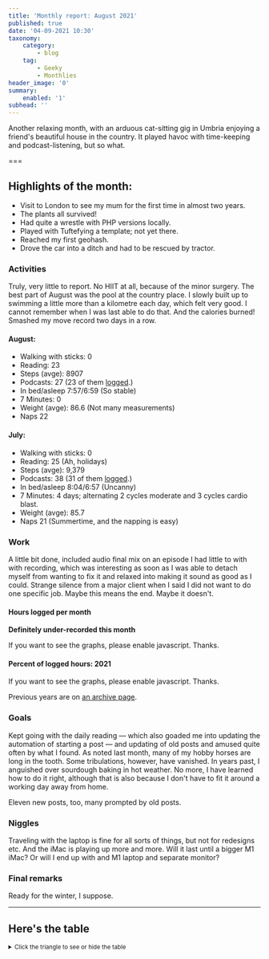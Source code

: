 ```yaml
---
title: 'Monthly report: August 2021'
published: true
date: '04-09-2021 10:30'
taxonomy:
    category:
        - blog
    tag:
        - Geeky
        - Monthlies
header_image: '0'
summary:
    enabled: '1'
subhead: ''
---
```


Another relaxing month, with an arduous cat-sitting gig in Umbria enjoying a friend's beautiful house in the country. It played havoc with time-keeping and podcast-listening, but so what.

===

## Highlights of the month:

- Visit to London to see my mum for the first time in almost two years.
- The plants all survived!
- Had quite a wrestle with PHP versions locally.
- Played with Tuftefying a template; not yet there.
- Reached my first geohash.
- Drove the car into a ditch and had to be rescued by tractor.

### Activities

Truly, very little to report. No HIIT at all, because of the minor surgery. The best part of August was the pool at the country place. I slowly built up to swimming a little more than a kilometre each day, which felt very good. I cannot remember when I was last able to do that. And the calories burned! Smashed my move record two days in a row.

#### August: 
* Walking with sticks: 0
* Reading: 23
* Steps (avge): 8907
* Podcasts: 27 (23 of them [logged](https://www.jeremycherfas.net/stream/).)
* In bed/asleep 7:57/6:59 (So stable)
* 7 Minutes: 0
* Weight (avge): 86.6 (Not many measurements)
* Naps 22


#### July: 
* Walking with sticks: 0
* Reading: 25 (Ah, holidays)
* Steps (avge): 9,379
* Podcasts: 38 (31 of them [logged](https://www.jeremycherfas.net/stream/).)
* In bed/asleep 8:04/6:57 (Uncanny)
* 7 Minutes: 4 days; alternating 2 cycles moderate and 3 cycles cardio blast.
* Weight (avge): 85.7
* Naps 21 (Summertime, and the napping is easy)

### Work

A little bit done, included audio final mix on an episode I had little to with with recording, which was interesting as soon as I was able to detach myself from wanting to fix it and relaxed into making it sound as good as I could. Strange silence from a major client when I said I did not want to do one specific job. Maybe this means the end. Maybe it doesn't.

#### Hours logged per month

**Definitely under-recorded this month**

<noscript>
    <style type="text/css">
        .ct-minor-seventh {display:none;}
    </style>
    <div class="notices blue">
<p>If you want to see the graphs, please enable javascript. Thanks.</p>
    </div>
</noscript>

<div class="ct-chart-hours ct-minor-seventh">
</div>

#### Percent of logged hours: 2021
<noscript>
    <style type="text/css">
        .ct-minor-seventh {display:none;}
    </style>
    <div class="notices blue">
<p>If you want to see the graphs, please enable javascript. Thanks.</p>
    </div>
</noscript>

<div class="ct-chart-2 ct-minor-seventh">
</div> 

Previous years are on [an archive page](https://jeremycherfas.net/blog/working-life).

### Goals

Kept going with the daily reading — which also goaded me into updating the automation of starting a post — and updating of old posts and amused quite often by what I found. As noted last month, many of my hobby horses are long in the tooth. Some tribulations, however, have vanished. In years past, I anguished over sourdough baking in hot weather. No more, I have learned how to do it right, although that is also because I don't have to fit it around a working day away from home.

Eleven new posts, too, many prompted by old posts.

### Niggles

Traveling with the laptop is fine for all sorts of things, but not for redesigns etc. And the iMac is playing up more and more. Will it last until a bigger M1 iMac? Or will I end up with and M1 laptop and separate monitor?

### Final remarks

Ready for the winter, I suppose.

<script>

new Chartist.Bar('.ct-chart-hours', {
series: [
        { name: 'Hours logged 2018', data: [0,0,152,159, 151,96,68,185,131,100,0,0] },
        { name: 'Hours logged 2019', data: [95,121,158,128,145,75,58,110,128,96.5,154.1,96.1] },
        { name: 'Hours logged 2020', data: [89.25,129,164.1,175,170,171,83.33,138.5,115.9,133.5,149.5,119.75] },
        { name: 'Hours logged 2021', data: [168.5,155.7,173.3,166.1,159.1,110.0,80.1,67.8,,,,] }
        ]
},
{
    axisY: {
        type: Chartist.FixedScalesAxis,
        high: 200,
        low: 0,
        divisor: 8,
        ticks: [20,40,60,80,100,120,140,160,180,200]
    },
    axisX: {
        type: Chartist.StepAxis,
        ticks: ['Jan','Feb','Mar','Apr','May','Jun','Jul','Aug','Sep','Oct','Nov','Dec'],
        stretch: false
    },
    plugins: [
        Chartist.plugins.legend({
            legendNames: ['2018', '2019', '2020', '2021'],
            classNames: ['2018', '2019', '2020', '2021'],
        })
    ]
}).on('draw', function(data) {
  if(data.type === 'bar') {
    data.element.attr({
      style: 'stroke-width: 5px'
    });
  }
});


new Chartist.Bar('.ct-chart-2', {
  labels: ['Jan','Feb','Mar','Apr','May','Jun','Jul','Aug','Sep','Oct','Nov','Dec'],
  series: [
    [43,32,38,39,29,38,39,29,,,,],
    [17,25,19,16,22,26,17,08,,,,]
  ]
}, 
{
  stackBars: true,
    axisY: {
        type: Chartist.FixedScalesAxis,
        high: 100,
        low: 0,
        ticks: [20, 40, 60, 80]
    },
    plugins: [
        Chartist.plugins.legend({
            legendNames: ['Admin', 'Podcast'],
            classNames: ['Administration', 'Podcast'],
        })
    ]

}).on('draw', function(data) {
  if(data.type === 'bar') {
    data.element.attr({
      style: 'stroke-width: 30px'
    });
  }
});


</script>

----

## Here's the table
<details>
<summary style="font-size: smaller;">Click the triangle to see or hide the table</summary>
<table class="worktable">
<thead>
<tr>
<th style="text-align: right;" class="bigrow">Month</th>
<th style="text-align: center;" class="bigrow">Total</th>
<th style="text-align: center;" class="smallrow">Daily</th>
<th style="text-align: center;"class="smallrow">Admin %</th>
<th style="text-align: center;"class="smallrow">ETP %</th>
<th style="text-align: center;"class="smallrow">Other %</th>
</tr>
</thead>
<tbody>
<tr>
<td style="text-align: right;">08</td>
<td style="text-align: center;">67.8</td>
<td style="text-align: center;">2.19</td>
<td style="text-align: center;">29</td>
<td style="text-align: center;">08</td>
<td style="text-align: center;">63</td>
</tr>
<tr>
<td style="text-align: right;">07</td>
<td style="text-align: center;">80.1</td>
<td style="text-align: center;">2.58</td>
<td style="text-align: center;">39</td>
<td style="text-align: center;">17</td>
<td style="text-align: center;">44</td>
</tr>
<tr>
<td style="text-align: right;">06</td>
<td style="text-align: center;">110.0</td>
<td style="text-align: center;">3.67</td>
<td style="text-align: center;">38</td>
<td style="text-align: center;">26</td>
<td style="text-align: center;">36</td>
</tr>
<tr>
<td style="text-align: right;">05</td>
<td style="text-align: center;">159.1</td>
<td style="text-align: center;">5.13</td>
<td style="text-align: center;">29</td>
<td style="text-align: center;">22</td>
<td style="text-align: center;">49</td>
</tr>
<tr>
<td style="text-align: right;">04</td>
<td style="text-align: center;">166.1</td>
<td style="text-align: center;">5.75</td>
<td style="text-align: center;">39</td>
<td style="text-align: center;">16</td>
<td style="text-align: center;">45</td>
</tr>
<tr>
<td style="text-align: right;">03</td>
<td style="text-align: center;">173.3</td>
<td style="text-align: center;">5.59</td>
<td style="text-align: center;">38</td>
<td style="text-align: center;">19</td>
<td style="text-align: center;">43</td>
</tr>
<tr>
<td style="text-align: right;">02</td>
<td style="text-align: center;">155.7</td>
<td style="text-align: center;">5.59</td>
<td style="text-align: center;">32</td>
<td style="text-align: center;">25</td>
<td style="text-align: center;">43</td>
</tr>
<tr>
<td style="text-align: right;">2021-01</td>
<td style="text-align: center;">168.5</td>
<td style="text-align: center;">5.62</td>
<td style="text-align: center;">43</td>
<td style="text-align: center;">17</td>
<td style="text-align: center;">40</td>
</tr>
</tbody>
</table>
</details>

